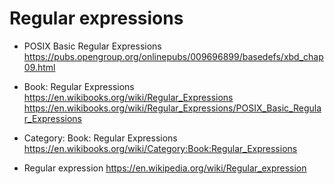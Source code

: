 # Regular expressions

* POSIX Basic Regular Expressions
https://pubs.opengroup.org/onlinepubs/009696899/basedefs/xbd_chap09.html

* Book: Regular Expressions
https://en.wikibooks.org/wiki/Regular_Expressions
https://en.wikibooks.org/wiki/Regular_Expressions/POSIX_Basic_Regular_Expressions

* Category: Book: Regular Expressions
https://en.wikibooks.org/wiki/Category:Book:Regular_Expressions

* Regular expression
https://en.wikipedia.org/wiki/Regular_expression

